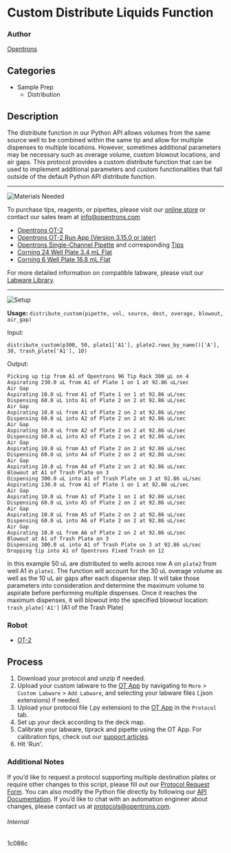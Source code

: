# Custom Distribute Liquids Function

### Author
[Opentrons](https://opentrons.com/)

## Categories
* Sample Prep
	* Distribution

## Description
The distribute function in our Python API allows volumes from the same source well to be combined within the same tip and allow for multiple dispenses to multiple locations. However, sometimes additional parameters may be necessary such as overage volume, custom blowout locations, and air gaps. This protocol provides a custom distribute function that can be used to implement additional parameters and custom functionalities that fall outside of the default Python API distribute function.

---
![Materials Needed](https://s3.amazonaws.com/opentrons-protocol-library-website/custom-README-images/001-General+Headings/materials.png)

To purchase tips, reagents, or pipettes, please visit our [online store](https://shop.opentrons.com/) or contact our sales team at [info@opentrons.com](mailto:info@opentrons.com)

* [Opentrons OT-2](https://shop.opentrons.com/collections/ot-2-robot/products/ot-2)
* [Opentrons OT-2 Run App (Version 3.15.0 or later)](https://opentrons.com/ot-app/)
* [Opentrons Single-Channel Pipette](https://shop.opentrons.com/collections/ot-2-pipettes) and corresponding [Tips](https://shop.opentrons.com/collections/opentrons-tips)
* [Corning 24 Well Plate 3.4 mL Flat](https://ecatalog.corning.com/life-sciences/b2c/US/en/Microplates/Assay-Microplates/96-Well-Microplates/Costar%C2%AE-Multiple-Well-Cell-Culture-Plates/p/3738)
* [Corning 6 Well Plate 16.8 mL Flat](https://ecatalog.corning.com/life-sciences/b2c/US/en/Microplates/Assay-Microplates/96-Well-Microplates/Costar%C2%AE-Multiple-Well-Cell-Culture-Plates/p/3335)

For more detailed information on compatible labware, please visit our [Labware Library](https://labware.opentrons.com/).

---
![Setup](https://s3.amazonaws.com/opentrons-protocol-library-website/custom-README-images/001-General+Headings/Setup.png)

**Usage:** `distribute_custom(pipette, vol, source, dest, overage, blowout, air_gap)`

Input:
```
distribute_custom(p300, 50, plate1['A1'], plate2.rows_by_name()['A'], 30, trash_plate['A1'], 10)
```

Output:
```
Picking up tip from A1 of Opentrons 96 Tip Rack 300 µL on 4
Aspirating 230.0 uL from A1 of Plate 1 on 1 at 92.86 uL/sec
Air Gap
Aspirating 10.0 uL from A1 of Plate 1 on 1 at 92.86 uL/sec
Dispensing 60.0 uL into A1 of Plate 2 on 2 at 92.86 uL/sec
Air Gap
Aspirating 10.0 uL from A1 of Plate 2 on 2 at 92.86 uL/sec
Dispensing 60.0 uL into A2 of Plate 2 on 2 at 92.86 uL/sec
Air Gap
Aspirating 10.0 uL from A2 of Plate 2 on 2 at 92.86 uL/sec
Dispensing 60.0 uL into A3 of Plate 2 on 2 at 92.86 uL/sec
Air Gap
Aspirating 10.0 uL from A3 of Plate 2 on 2 at 92.86 uL/sec
Dispensing 60.0 uL into A4 of Plate 2 on 2 at 92.86 uL/sec
Air Gap
Aspirating 10.0 uL from A4 of Plate 2 on 2 at 92.86 uL/sec
Blowout at A1 of Trash Plate on 3
Dispensing 300.0 uL into A1 of Trash Plate on 3 at 92.86 uL/sec
Aspirating 130.0 uL from A1 of Plate 1 on 1 at 92.86 uL/sec
Air Gap
Aspirating 10.0 uL from A1 of Plate 1 on 1 at 92.86 uL/sec
Dispensing 60.0 uL into A5 of Plate 2 on 2 at 92.86 uL/sec
Air Gap
Aspirating 10.0 uL from A5 of Plate 2 on 2 at 92.86 uL/sec
Dispensing 60.0 uL into A6 of Plate 2 on 2 at 92.86 uL/sec
Air Gap
Aspirating 10.0 uL from A6 of Plate 2 on 2 at 92.86 uL/sec
Blowout at A1 of Trash Plate on 3
Dispensing 300.0 uL into A1 of Trash Plate on 3 at 92.86 uL/sec
Dropping tip into A1 of Opentrons Fixed Trash on 12
```

In this example 50 uL are distributed to wells across row A on `plate2` from well A1 in `plate1`. The function will account for the 30 uL overage volume as well as the 10 uL air gaps after each dispense step. It will take those parameters into consideration and determine the maximum volume to aspirate before performing multiple dispenses. Once it reaches the maximum dispenses, it will blowout into the specified blowout location: `trash_plate['A1']` (A1 of the Trash Plate)


### Robot
* [OT-2](https://opentrons.com/ot-2)

## Process

1. Download your protocol and unzip if needed.
2. Upload your custom labware to the [OT App](https://opentrons.com/ot-app) by navigating to `More` > `Custom Labware` > `Add Labware`, and selecting your labware files (.json extensions) if needed.
3. Upload your protocol file (.py extension) to the [OT App](https://opentrons.com/ot-app) in the `Protocol` tab.
4. Set up your deck according to the deck map.
5. Calibrate your labware, tiprack and pipette using the OT App. For calibration tips, check out our [support articles](https://support.opentrons.com/en/collections/1559720-guide-for-getting-started-with-the-ot-2).
6. Hit 'Run'.

### Additional Notes

If you’d like to request a protocol supporting multiple destination plates or require other changes to this script, please fill out our [Protocol Request Form](https://opentrons-protocol-dev.paperform.co/). You can also modify the Python file directly by following our [API Documentation](https://docs.opentrons.com/v2/). If you’d like to chat with an automation engineer about changes, please contact us at [protocols@opentrons.com](mailto:protocols@opentrons.com).

###### Internal
1c086c